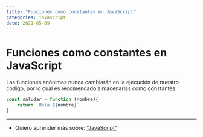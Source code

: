 ```yaml
---
title: "Funciones como constantes en JavaScript"
categories: javascript
date: 2021-05-09
---
```


# Funciones como constantes en JavaScript

Las funciones anónimas nunca cambiarán en la ejecución de nuestro código, por lo cual es recomendado almacenarlas como constantes.

````js
const saludar = function (nombre){
	return `Hola ${nombre}`
}
````

***

- Quiero aprender más sobre: ["JavaScript"](../00/javascript)
